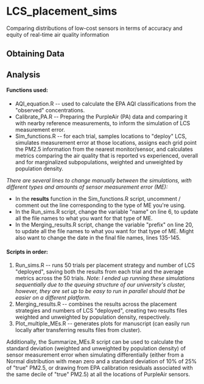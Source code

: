 # LCS_placement_sims
Comparing distributions of low-cost sensors in terms of accuracy and equity of real-time air quality information

## Obtaining Data



## Analysis

#### Functions used:
* AQI_equation.R -- used to calculate the EPA AQI classifications from the "observed" concentrations.
* Calibrate_PA.R -- Preparing the PurpleAir (PA) data and comparing it with nearby reference measurements, to inform the simulation of LCS measurement error.
* Sim_functions.R -- for each trial, samples locations to "deploy" LCS, simulates measurement error at those locations, assigns each grid point the PM2.5 information from the nearest monitor/sensor, and calculates metrics comparing the air quality that is reported vs experienced, overall and for marginalized subpopulations, weighted and unweighted by population density.

*There are several lines to change manually between the simulations, with different types and amounts of sensor measurement error (ME):*
* In the __results__ function in the Sim_functions.R script, uncomment / comment out the line corresponding to the type of ME you're using.
* In the Run_sims.R script, change the variable "name" on line 6, to update all the file names to what you want for that type of ME.
* In the Merging_results.R script, change the variable "prefix" on line 20, to update all the file names to what you want for that type of ME. Might also want to change the date in the final file names, lines 135-145. 

#### Scripts in order:
1. Run_sims.R -- runs 50 trials per placement strategy and number of LCS "deployed", saving both the results from each trial and the average metrics across the 50 trials. *Note: I ended up running these simulations sequentially due to the queuing structure of our university's cluster, however, they are set up to be easy to run in parallel should that be easier on a different platform.*
2. Merging_results.R -- combines the results across the placement strategies and numbers of LCS "deployed", creating two results files weighted and unweighted by population density, respectively.
3. Plot_multiple_MEs.R -- generates plots for manuscript (can easily run locally after transferring results files from cluster).

Additionally, the Summarize_MEs.R script can be used to calculate the standard deviation (weighted and unweighted by population density) of sensor measurement error when simulating differentially (either from a Normal distribution with mean zero and a standard deviation of 10% of 25% of "true" PM2.5, or drawing from EPA calibration residuals associated with the same decile of "true" PM2.5) at all the locations of PurpleAir sensors.
